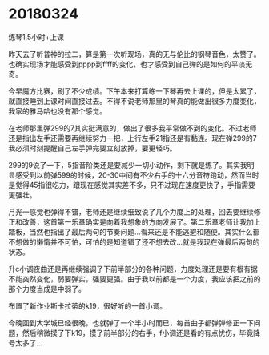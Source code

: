 # 20180324

练琴1.5小时+上课

昨天去了听普神的拉二，算是第一次听现场，真的无与伦比的钢琴音色，太赞了。也确实现场才能感受到pppp到ffff的变化，也才感受到自己弹的是如何的平淡无奇。

今早魔方比赛，刷了不少成绩。下午本来打算练一下琴再去上课的，但是太累了，就直接睡到上课时间直接过去。不得不说老师那里的琴真的能做出很多力度变化，我家的雅马哈也没有那个感觉。

在老师那里弹299的7其实挺满意的，做出了很多我平常做不到的变化。不过老师还是指出左手还需要再继续努力一把，上行左手21指还是有黏连。现在弹299的7我必须时刻提醒自己左手弹完要立刻放掉，要更轻巧。

299的9说了一下，5指音阶类还是要减少一切小动作，剩下就是练了。其实我明显感受到以前弹599的时候，20-30中间有不少右手的十六分音符跑动，然而当时是觉得45指很吃力，跟现在感觉其实差不多，只不过现在速度更快了，手指需要更强壮。

月光一感觉也弹得不错，老师还是继续细致说了几个力度上的处理，回去要继续修正和改善，这首第一乐章确实是向着我想象的方向发展了。第二乐章老师让我加上踏板，当然也指出了最后两句的节奏问题...看来还是不能逃避和随便。其实什么都不想做的懒惰并不可怕，可怕的是知道错了还不想去改...就是我现在弹最后两句的状态。

升c小调夜曲还是再继续强调了下前半部分的各种问题，力度处理还是要有根有据不能突然变化，弱要弹实，强要更强。由于我以前都是一个力度，我应该把之前的那个力度当成是中弱了。

布置了新作业斯卡拉蒂的k19，很好听的一首小调。

今晚回到大学城已经很晚，也就弹了一个半小时而已，每首曲子都弹弹修正一下问题，然后稍微摸了下k19，摸了前半部分的右手，f小调还是看的有点忧伤，毕竟降号太多了...
